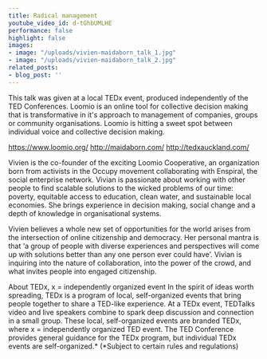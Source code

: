 ```yaml
---
title: Radical management
youtube_video_id: d-tGhbUMLHE
performance: false
highlight: false
images:
- image: "/uploads/vivien-maidaborn_talk_1.jpg"
- image: "/uploads/vivien-maidaborn_talk_2.jpg"
related_posts:
- blog_post: ''
---
```


This talk was given at a local TEDx event, produced independently of the TED Conferences. Loomio is an online tool for collective decision making that is transformative in it's approach to management of companies, groups or community organisations. Loomio is hitting a sweet spot between individual voice and collective decision making.

https://www.loomio.org/
http://maidaborn.com/
http://tedxauckland.com/

Vivien is the co-founder of the exciting Loomio Cooperative, an organization born from activists in the Occupy movement collaborating with Enspiral, the social enterprise network. Vivian is passionate about working with other people to find scalable solutions to the wicked problems of our time: poverty, equitable access to education, clean water, and sustainable local economies. She brings experience in decision making, social change and a depth of knowledge in organisational systems.

Vivien believes a whole new set of opportunities for the world arises from the intersection of online citizenship and democracy. Her personal mantra is that ‘a group of people with diverse experiences and perspectives will come up with solutions better than any one person ever could have’. Vivian is inquiring into the nature of collaboration, into the power of the crowd, and what invites people into engaged citizenship.

About TEDx, x = independently organized event In the spirit of ideas worth spreading, TEDx is a program of local, self-organized events that bring people together to share a TED-like experience. At a TEDx event, TEDTalks video and live speakers combine to spark deep discussion and connection in a small group. These local, self-organized events are branded TEDx, where x = independently organized TED event. The TED Conference provides general guidance for the TEDx program, but individual TEDx events are self-organized.* (*Subject to certain rules and regulations)

